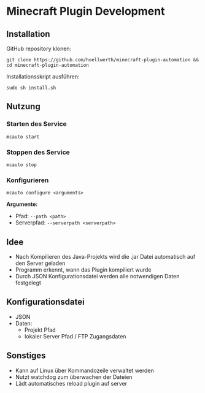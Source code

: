 # Minecraft Plugin Development

## Installation

GitHub repository klonen:

```
git clone https://github.com/hoellwerth/minecraft-plugin-automation && cd minecraft-plugin-automation
```

Installationsskript ausführen:

```
sudo sh install.sh
```

## Nutzung

### Starten des Service

```
mcauto start
```

### Stoppen des Service

```
mcauto stop
```

### Konfigurieren

```
mcauto configure <arguments>
```

**Argumente:**
- Pfad: `--path <path>`
- Serverpfad: `--serverpath <serverpath>`

## Idee

- Nach Kompilieren des Java-Projekts wird die .jar Datei automatisch auf den Server geladen
- Programm erkennt, wann das Plugin kompiliert wurde
- Durch JSON Konfigurationsdatei werden alle notwendigen Daten festgelegt

## Konfigurationsdatei

- JSON
- Daten:
    - Projekt Pfad
    - lokaler Server Pfad / FTP Zugangsdaten

## Sonstiges

- Kann auf Linux über Kommandozeile verwaltet werden
- Nutzt watchdog zum überwachen der Dateien
- Lädt automatisches reload plugin auf server
